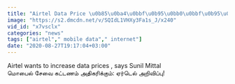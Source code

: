 ```yaml
---
title: "Airtel Data Price \u0b85\u0ba4\u0bbf\u0b95\u0bb0\u0bbf\u0b95\u0bcd\u0b95\u0bc1\u0bae\u0bcd: Sunil Mittal \u0b85\u0bb1\u0bbf\u0bb5\u0bbf\u0baa\u0bcd\u0baa\u0bc1 OneIndia Tamil"
image: "https://s2.dmcdn.net/v/SQIdL1VHXy3Fa1s_J/x240"
vid_id: "x7vsclx"
categories: "news"
tags: ["airtel"," mobile data"," internet"]
date: "2020-08-27T19:17:04+03:00"
---
```

Airtel wants to increase data prices , says  Sunil Mittal   <br>மொபைல் சேவை கட்டணம் அதிகரிக்கும்: ஏர்டெல் அறிவிப்பு!  <br>

